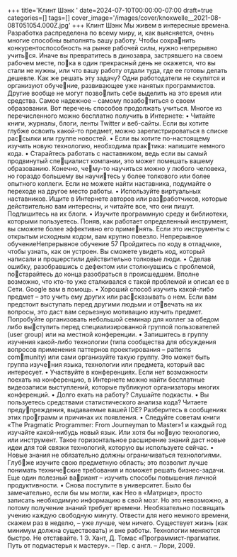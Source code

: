 +++
title='Клинт Шэнк '
date=2024-07-10T00:00:00-07:00
draft=true
categories=[]
tags=[]
cover_image='/images/cover/knoxwelle__2021-08-08T051054.000Z.jpg'
+++
Клинт Шэнк 
Мы жи­вем в ин­те­рес­ные вре­ме­на. Разработка распределена по всему миру, и, 
как выясняется, очень многие способны выполнять вашу работу. Чтобы сохранить конкурентоспособность на рынке рабочей силы, нужно непрерывно учиться. Иначе вы превратитесь в динозавра, застрявшего на своем рабочем месте, пока в один прекрасный день не окажется, что вы стали не нужны, или что вашу 
работу отдали туда, где ее готовы делать дешевле.
Как же решать эту задачу? Одни работодатели не скупятся и организуют обучение, развивающее уже нанятых программистов. Другие вообще не могут позволить себе выделить на это время или средства. Самое надежное – самому позаботиться о своем образовании.
Вот перечень способов продолжать учиться. Многое из перечисленного можно 
бесплатно получить в Интернете:
• Читайте книги, журналы, блоги, ленты Twitter и веб-сайты. Если вы хотите 
глубже освоить какой-то предмет, можно зарегистрироваться в списке рассылки или группе новостей.
• Если вы хотите по-настоящему изучить новую технологию, необходима практика: напишите немного кода.
• Старайтесь работать с наставником, ведь если вы самый продвинутый специалист компании, это может помешать вашему образованию. Конечно, чему-то научиться можно у любого человека, но гораздо большему вы научитесь у более толкового или более опытного коллеги. Если не можете найти 
наставника, подумайте о переходе на другое место работы.
• Используйте виртуальных наставников. Ищите в Интернете авторов или разработчиков, которые действительно вам интересны, и читайте все, что они 
пишут. Подпишитесь на их блоги.
• Изучите программную среду и библиотеки, которыми пользуетесь. Поняв, как 
работает определенный инструмент, вы сможете более эффективно его применять. Если это инструменты с открытым исходным кодом, вам крупно повезло. 
Непрерывное обучениеНепрерывное обучение 57
Пройдитесь по коду в отладчике, чтобы узнать, как он устроен. Вы сможете 
увидеть код, который написали и прошерстили действительно толковые люди.
• Сделав ошибку, разобравшись с дефектом или столкнувшись с проблемой, постарайтесь до конца разобраться в происшедшем. Вполне возможно, что кто-то 
уже сталкивался с такой проблемой и описал ее в Сети. Google вам в помощь.
• Хороший способ изучить какой-либо предмет – это учить ему других или рассказывать о нем. Если вам предстоит выступать перед другими людьми и отвечать на их вопросы, это даст вам серьезную мотивацию изучить предмет. 
Попробуйте организовать небольшой семинар для коллег за обедом либо выступить перед специализированной группой пользователей (user group) или 
на местной конференции.
• Запишитесь в группу изучения какой-либо технологии (типа сообщества для 
обсуждения вопросов применения паттернов проектирования – patterns community) или сами организуйте такую группу. Это может быть группа изучения языка, технологии или предмета, который вас интересует.
• Участвуйте в конференциях. Если нет возможности поехать на конференцию, 
в Интернете можно найти бесплатные видеозаписи выступлений, которые 
публикуют организаторы многих конференций.
• Долго ехать на работу? Слушайте подкасты.
• Вы пользуетесь средствами статистического анализа кода? Читаете предупреждения, выдаваемые вашей IDE? Разберитесь в сообщениях этих программ и причинах их появления.
• Следуйте советам книги «The Pragmatic Programmer: From Journeyman to 
Master»1 и каждый год изучайте какой-нибудь новый язык. Или хотя бы новую технологию, или инструмент. Такое горизонтальное расширение знаний 
даст новые идеи для той связки технологий, которую вы используете сейчас.
• Новые знания не обязательно должны ограничиваться технологиями. Глубже изучите свою предметную область; это позволит лучше понимать технические требования и поможет решать бизнес-задачи. Еще один полезный вариант – изучить способы повышения личной продуктивности.
• Снова поступите в университет.
Было бы замечательно, если бы мы могли, как Нео в «Матрице», просто записать 
необходимую информацию в свой мозг. Но это невозможно, а потому получение 
знаний требует времени. Необязательно посвящать учению каждую свободную 
минуту. Отвести для него немного времени, скажем раз в неделю, – уже лучше, 
чем ничего. Существует жизнь (как минимум должна существовать) и вне работы.
Технологии меняются быстро. Не отставайте.
1 Э. Хант, Д. Томас «Программист-прагматик. Путь от подмастерья к мастеру». – Пер. 
с англ. – Лори, 2009.
